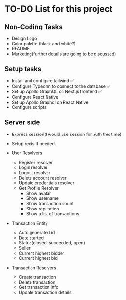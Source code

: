 # TO-DO List for this project

## Non-Coding Tasks

- Design Logo
- Color palette (black and white?)
- README
- Marketing(further details are going to be discussed)

## Setup tasks

- Install and configure tailwind ✅
- Configure Typeorm to connect to the database ✅
- Set up Apollo GraphQL on Next.js frontend ✅
- Configure React Native
- Set up Apollo Graphql on React Native
- Configure scripts

## Server side

- Express session(I would use session for auth this time)
- Setup redis if needed.
- User Resolvers
  - Register resolver
  - Login resolver
  - Logout resolver
  - Delete account resolver
  - Update credentials resolver
  - Get Profile Resolver
    - Show avatar
    - Show username
    - Show transaction count
    - Show reputation
    - Show a list of transactions
- Transaction Entity
  - Auto generated id 
  - Date started
  - Status(closed, succeeded, open)
  - Seller
  - Current highest bidder
  - Current highest bid

- Transaction Resolvers
  - Create transaction
  - Delete transaction
  - Get transaction info
  - Update transaction details
